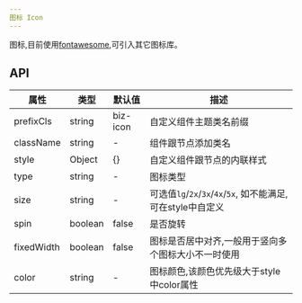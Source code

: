 ```yaml
---
图标 Icon
---
```


图标,目前使用[fontawesome](http://fontawesome.io/icons/),可引入其它图标库。

## API

| 属性      | 类型    | 默认值       | 描述         |
|----------|---------|------------|--------------|
|prefixCls |string   |biz-icon  | 自定义组件主题类名前缀|
|className | string  |-           |组件跟节点添加类名|
|style|Object|{}|自定义组件跟节点的内联样式|
|type|string|-|图标类型|
|size|string|-|可选值`lg`/`2x`/`3x`/`4x`/`5x`, 如不能满足,可在style中自定义|
|spin|boolean|false|是否旋转|
|fixedWidth|boolean|false|图标是否居中对齐,一般用于竖向多个图标大小不一时使用|
|color|string|-|图标颜色,该颜色优先级大于style中color属性|